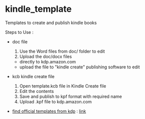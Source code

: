 # kindle_template
 Templates to create and publish kindle books

Steps to Use :
* doc file

  1. Use the Word files from doc/ folder to edit
  2. Upload the doc/docx files
    * directly to kdp.amazon.com
    * upload the file to "kindle create" publishing software to edit

* kcb kindle create file
  1. Open template.kcb file in Kindle Create file
  2. Edit the contents
  3. Save and publish to kpf format with required name
  4. Upload .kpf file  to kdp.amazon.com
  
* [find official templates from kdp](https://kdp.amazon.com/en_US/help/topic/G201834230) : [link](https://kdp.amazon.com/en_US/help/topic/G201834230)
